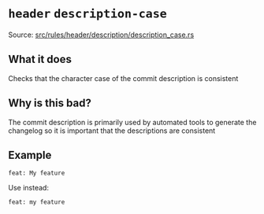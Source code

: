 # `header` `description-case`

Source: [src/rules/header/description/description_case.rs](../../src/rules/header/description/description_case.rs)

## What it does
Checks that the character case of the commit description is consistent

## Why is this bad?
The commit description is primarily used by automated tools to generate
the changelog so it is important that the descriptions are consistent

## Example
```git-commit
feat: My feature
```

Use instead:
```git-commit
feat: my feature
```
